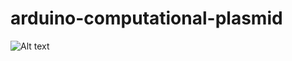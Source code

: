 arduino-computational-plasmid
=============================

![Alt text](//img1.jpg?raw=true "Optional Title")
